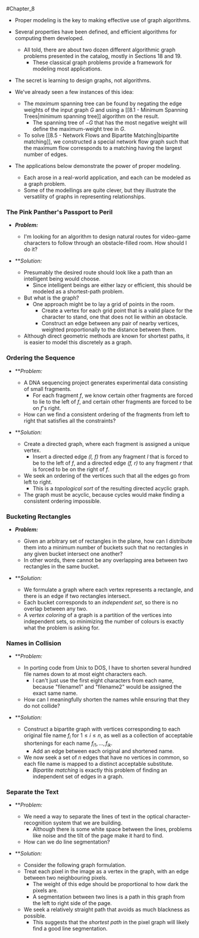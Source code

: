 #Chapter_8 
- Proper modeling is the key to making effective use of graph algorithms.
- Several properties have been defined, and efficient algorithms for computing them developed.
	- All told, there are about two dozen different algorithmic graph problems presented in the catalog, mostly in Sections 18 and 19.
		- These classical graph problems provide a framework for modeling most applications.

- The secret is learning to design graphs, not algorithms.
- We've already seen a few instances of this idea:
	- The *maximum* spanning tree can be found by negating the edge weights of the input graph *G* and using a [[8.1 - Minimum Spanning Trees|minimum spanning tree]] algorithm on the result.
		- The spanning tree of $-G$ that has the most negative weight will define the maximum-weight tree in *G*.
	- To solve [[8.5 - Network Flows and Bipartite Matching|bipartite matching]], we constructed a special network flow graph such that the maximum flow corresponds to a matching having the largest number of edges.

- The applications below demonstrate the power of proper modeling.
	- Each arose in a real-world application, and each can be modeled as a graph problem.
	- Some of the modellings are quite clever, but they illustrate the versatility of graphs in representing relationships.

### The Pink Panther's Passport to Peril
- ***Problem:***
	- I'm looking for an algorithm to design natural routes for video-game characters to follow through an obstacle-filled room. How should I do it?

- ***Solution:*
	- Presumably the desired route should look like a path than an intelligent being would choose.
		- Since intelligent beings are either lazy or efficient, this should be modeled as a shortest-path problem.
	- But what is the graph?
		- One approach might be to lay a grid of points in the room.
			- Create a vertex for each grid point that is a valid place for the character to stand, one that does not lie within an obstacle.
			- Construct an edge between any pair of nearby vertices, weighted proportionally to the distance between them.
	- Although direct geometric methods are known for shortest paths, it is easier to model this discretely as a graph.

### Ordering the Sequence
- ***Problem:*
	- A DNA sequencing project generates experimental data consisting of small fragments.
		- For each fragment *f*, we know certain other fragments are forced to lie to the left of *f*, and certain other fragments are forced to be on *f*'s right.
	- How can we find a consistent ordering of the fragments from left to right that satisfies all the constraints?

- ***Solution:*
	- Create a directed graph, where each fragment is assigned a unique vertex.
		- Insert a directed edge *(l, f)* from any fragment *l* that is forced to be to the left of *f*, and a directed edge *(f, r)* to any fragment *r* that is forced to be on the right of *f*.
	- We seek an ordering of the vertices such that all the edges go from left to right.
		- This is a *topological sort* of the resulting directed acyclic graph.
	- The graph must be acyclic, because cycles would make finding a consistent ordering impossible.

### Bucketing Rectangles
- ***Problem:***
	- Given an arbitrary set of rectangles in the plane, how can I distribute them into a minimum number of buckets such that no rectangles in any given bucket intersect one another?
	- In other words, there cannot be any overlapping area between two rectangles in the same bucket.

- ***Solution:*
	- We formulate a graph where each vertex represents a rectangle, and there is an edge if two rectangles intersect.
	- Each bucket corresponds to an *independent set*, so there is no overlap between any two.
	- A *vertex coloring* of a graph is a partition of the vertices into independent sets, so minimizing the number of colours is exactly what the problem is asking for.

### Names in Collision
- ***Problem:*
	- In porting code from Unix to DOS, I have to shorten several hundred file names down to at most eight characters each.
		- I can't just use the first eight characters from each name, because "filename1" and "filename2" would be assigned the exact same name.
	- How can I meaningfully shorten the names while ensuring that they do not collide?

- ***Solution:*
	- Construct a bipartite graph with vertices corresponding to each original file name $f_i$ for $1\leq i\leq n$, as well as a collection of acceptable shortenings for each name $f_{i1}, ..., f_{ik}$.
		- Add an edge between each original and shortened name.
	- We now seek a set of *n* edges that have no vertices in common, so each file name is mapped to a distinct acceptable substitute.
		- *Bipartite matching* is exactly this problem of finding an independent set of edges in a graph.

### Separate the Text
- ***Problem:*
	- We need a way to separate the lines of text in the optical character-recognition system that we are building.
		- Although there is some white space between the lines, problems like noise and the tilt of the page make it hard to find.
	- How can we do line segmentation?

- ***Solution:*
	- Consider the following graph formulation.
	- Treat each pixel in the image as a vertex in the graph, with an edge between two neighbouring pixels.
		- The weight of this edge should be proportional to how dark the pixels are.
		- A segmentation between two lines is a path in this graph from the left to right side of the page.
	- We seek a relatively straight path that avoids as much blackness as possible.
		- This suggests that the *shortest path* in the pixel graph will likely find a good line segmentation.

